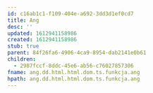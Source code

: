 ```yaml
---
id: c16ab1c1-f109-404e-a692-3dd3d1ef0cd7
title: Ang
desc: ''
updated: 1612941158986
created: 1612941158986
stub: true
parent: 84f26fa6-4906-4ca9-8954-dab2141e0b61
children:
  - 2987fccf-8ddc-45e6-ab56-c76027857306
fname: ang.dd.html.html.dom.ts.funkcja.ang
hpath: ang.dd.html.html.dom.ts.funkcja.ang
---
```



